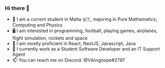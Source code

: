 ### Hi there 👋

- 👋 I am a current student in Malta 🇲🇹, majoring in Pure Mathematics, Computing and Physics
- 🖥️ I am interested in programming, football, playing games, airplanes, flight simulation, rockets and space
- 🌱 I am mostly proficient in React, NextJS, Javascript, Java
- 🔭 I currently work as a Student Software Developer and an IT Support Agent
- 📫 You can reach me on Discord: @Vikingnope#2797
